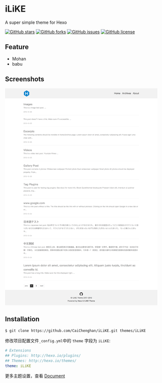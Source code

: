 # iLiKE
A super simple theme for Hexo

[![GitHub stars](https://img.shields.io/github/stars/CaiChenghan/iLiKE.svg)](https://github.com/CaiChenghan/iLiKE/stargazers)
[![GitHub forks](https://img.shields.io/github/forks/CaiChenghan/iLiKE.svg)](https://github.com/CaiChenghan/iLiKE/network)
[![GitHub issues](https://img.shields.io/github/issues/CaiChenghan/iLiKE.svg)](https://github.com/CaiChenghan/iLiKE/issues)
[![GitHub license](https://img.shields.io/badge/license-MIT-blue.svg)](https://raw.githubusercontent.com/CaiChenghan/iLiKE/master/LICENSE)


## Feature
- Mohan
- babu

## Screenshots
![iLiKE-screenshots](/source/image/Hexo.png)

## Installation
```bash
$ git clone https://github.com/CaiChenghan/iLiKE.git themes/iLiKE
```

修改项目配置文件`_config.yml`中的 `theme` 字段为 `iLiKE`:

```yaml
# Extensions
## Plugins: http://hexo.io/plugins/
## Themes: http://hexo.io/themes/
theme: iLiKE
```

更多主题设置，查看 [Document](https://github.com/CaiChenghan/iLiKE/wiki)
